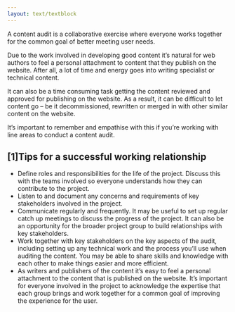 ```yaml
---
layout: text/textblock
---
```


A content audit is a collaborative exercise where everyone works together for the common goal of better meeting user needs.

Due to the work involved in developing good content it’s natural for web authors to feel a personal attachment to content that they publish on the website. After all, a lot of time and energy goes into writing specialist or technical content.

It can also be a time consuming task getting the content reviewed and approved for publishing on the website. As a result, it can be difficult to let content go – be it decommissioned, rewritten or merged in with other similar content on the website.

It’s important to remember and empathise with this if you’re working with line areas to conduct a content audit.

## [1]Tips for a successful working relationship

- Define roles and responsibilities for the life of the project. Discuss this with the teams involved so everyone understands how they can contribute to the project.
- Listen to and document any concerns and requirements of key stakeholders involved in the project.
- Communicate regularly and frequently. It may be useful to set up regular catch up meetings to discuss the progress of the project. It can also be an opportunity for the broader project group to build relationships with key stakeholders.
- Work together with key stakeholders on the key aspects of the audit, including setting up any technical work and the process you’ll use when auditing the content. You may be able to share skills and knowledge with each other to make things easier and more efficient.
- As writers and publishers of the content it’s easy to feel a personal attachment to the content that is published on the website. It’s important for everyone involved in the project to acknowledge the expertise that each group brings and work together for a common goal of improving the experience for the user.
